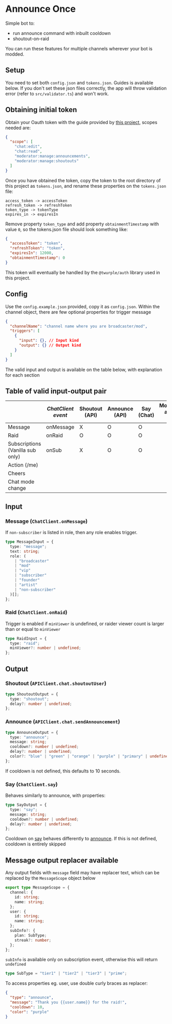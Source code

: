 # Announce Once

Simple bot to:

- run announce command with inbuilt cooldown
- shoutout-on-raid

You can run these features for multiple channels wherever your bot is modded.

## Setup

You need to set both `config.json` and `tokens.json`. Guides is available below. If you don't set these json files correctly, the app will throw validation error (refer to `src/validator.ts`) and won't work.

## Obtaining initial token

Obtain your Oauth token with the guide provided by [this project](https://github.com/daftmaple/twitch-oauth-token), scopes needed are:

```json
{
  "scope": [
    "chat:edit",
    "chat:read",
    "moderator:manage:announcements",
    "moderator:manage:shoutouts"
  ]
}
```

Once you have obtained the token, copy the token to the root directory of this project as `tokens.json`, and rename these properties on the `tokens.json` file:

```
access_token -> accessToken
refresh_token -> refreshToken
token_type -> tokenType
expires_in -> expiresIn
```

Remove property `token_type` and add property `obtainmentTimestamp` with value `0`, so the tokens.json file should look something like:

```json
{
  "accessToken": "token",
  "refreshToken": "token",
  "expiresIn": 12000,
  "obtainmentTimestamp": 0
}
```

This token will eventually be handled by the `@twurple/auth` library used in this project.

## Config

Use the `config.example.json` provided, copy it as `config.json`. Within the channel object, there are few optional properties for trigger message

```json
{
  "channelName": "channel name where you are broadcaster/mod",
  "triggers": [
    {
      "input": {}, // Input kind
      "output": {} // Output kind
    }
  ]
}
```

The valid input and output is available on the table below, with explanation for each section

## Table of valid input-output pair

|                                  | _ChatClient event_ | Shoutout (API) | Announce (API) | Say (Chat) | Moderation actions (API) |
| -------------------------------- | ------------------ | -------------- | -------------- | ---------- | ------------------------ |
| Message                          | onMessage          | X              | O              | O          |                          |
| Raid                             | onRaid             | O              | O              | O          |                          |
| Subscriptions (Vanilla sub only) | onSub              | X              | O              | O          |                          |
| Action (/me)                     |                    |                |                |            |                          |
| Cheers                           |                    |                |                |            |                          |
| Chat mode change                 |                    |                |                |            |                          |

## Input

### Message (`ChatClient.onMessage`)

If `non-subscriber` is listed in role, then any role enables trigger.

```ts
type MessageInput = {
  type: "message";
  text: string;
  role: (
    | "broadcaster"
    | "mod"
    | "vip"
    | "subscriber"
    | "founder"
    | "artist"
    | "non-subscriber"
  )[];
};
```

### Raid (`ChatClient.onRaid`)

Trigger is enabled if `minViewer` is undefined, or raider viewer count is larger than or equal to `minViewer`

```ts
type RaidInput = {
  type: "raid";
  minViewer?: number | undefined;
};
```

## Output

### Shoutout (`APIClient.chat.shoutoutUser`)

```ts
type ShoutoutOutput = {
  type: "shoutout";
  delay?: number | undefined;
};
```

### Announce (`APIClient.chat.sendAnnouncement`)

```ts
type AnnounceOutput = {
  type: "announce";
  message: string;
  cooldown?: number | undefined;
  delay?: number | undefined;
  color?: "blue" | "green" | "orange" | "purple" | "primary" | undefined;
};
```

If cooldown is not defined, this defaults to 10 seconds.

### Say (`ChatClient.say`)

Behaves similarly to announce, with properties:

```ts
type SayOutput = {
  type: "say";
  message: string;
  cooldown?: number | undefined;
  delay?: number | undefined;
};
```

Cooldown on [say](#say-chatclientsay) behaves differently to [announce](#announce-apiclientchatsendannouncement). If this is not defined, cooldown is entirely skipped

## Message output replacer available

Any output fields with `message` field may have replacer text, which can be replaced by the `MessageScope` object below

```ts
export type MessageScope = {
  channel: {
    id: string;
    name: string;
  };
  user: {
    id: string;
    name: string;
  };
  subInfo?: {
    plan: SubType;
    streak?: number;
  };
};
```

`subInfo` is available only on subscription event, otherwise this will return `undefined`

```ts
type SubType = "tier1" | "tier2" | "tier3" | "prime";
```

To access properties eg. user, use double curly braces as replacer:

```json
{
  "type": "announce",
  "message": "Thank you {{user.name}} for the raid!",
  "cooldown": 10,
  "color": "purple"
}
```
